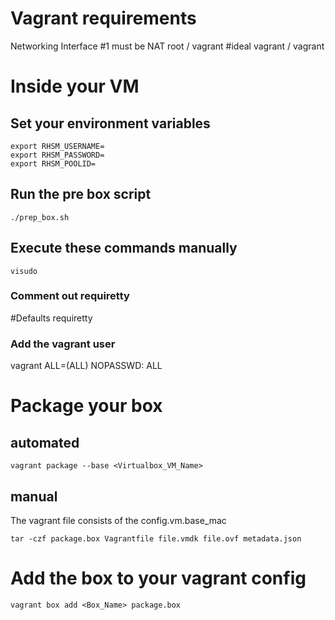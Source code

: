 # Vagrant requirements
Networking Interface #1 must be NAT 
root / vagrant #ideal 
vagrant / vagrant 


# Inside your VM

## Set your environment variables

    export RHSM_USERNAME=
    export RHSM_PASSWORD=
    export RHSM_POOLID=

## Run the pre box script

    ./prep_box.sh

## Execute these commands manually

    visudo

### Comment out requiretty
#Defaults requiretty

### Add the vagrant user
vagrant ALL=(ALL) NOPASSWD: ALL


# Package your box
## automated

    vagrant package --base <Virtualbox_VM_Name>

## manual

The vagrant file consists of the config.vm.base_mac

    tar -czf package.box Vagrantfile file.vmdk file.ovf metadata.json

# Add the box to your vagrant config

    vagrant box add <Box_Name> package.box

